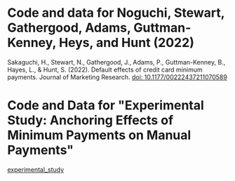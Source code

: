 # Code and data for Noguchi, Stewart, Gathergood, Adams, Guttman-Kenney, Heys, and Hunt (2022)

Sakaguchi, H., Stewart, N., Gathergood, J., Adams, P., Guttman-Kenney, B., Hayes, L., & Hunt, S. (2022). Default effects of credit card minimum payments. Journal of Marketing Research. [doi: 10.1177/00222437211070589](https://doi.org/10.1177/00222437211070589)

# Code and Data for "Experimental Study: Anchoring Effects of Minimum Payments on Manual Payments"

[experimental_study](experimental_study)


